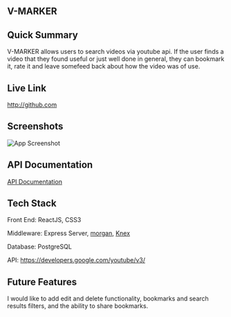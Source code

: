 ## V-MARKER
## Quick Summary
V-MARKER allows users to search videos via youtube api. If the user finds a video that they found useful or just well done in general, they can bookmark it, rate it and leave somefeed back about how the video was of use. 


## Live Link
http://github.com 

## Screenshots
![App Screenshot](https://i.imgur.com/oq0kxPO.png)

## API Documentation
[API Documentation](https://github.com/quonn-bernard/Video-Marker-Server)

## Tech Stack
Front End: ReactJS, CSS3

Middleware: Express Server, [morgan](https://www.npmjs.com/package/morgan/v/1.1.1), [Knex](https://knexjs.org/)

Database: PostgreSQL

API: https://developers.google.com/youtube/v3/ 

## Future Features
I would like to add edit and delete functionality, bookmarks and search results filters, and the ability to share bookmarks.



